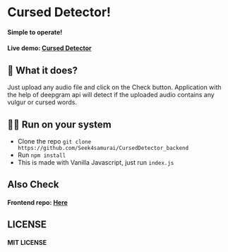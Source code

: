 <h1>Cursed Detector!</h1>
<h4>Simple to operate!</h4>
<h4>Live demo: <a href="https://curseddetector.netlify.app/">Cursed Detector</a></h4>
<h2>🚀 What it does?</h2>
<p>Just upload any audio file and click on the Check button. Application with the help of deepgram api will detect if the uploaded audio contains any vulgur or cursed words.</p>
<h2>👨‍💻 Run on your system</h2>
<ul>
    <li>Clone the repo <Code>git clone https://github.com/Seek4samurai/CursedDetector_backend</Code></li>
    <li>Run <Code>npm install</Code></li>
    <li>This is made with Vanilla Javascript, just run <Code>index.js</Code></li>
</ul>
<h2>Also Check</h2>
<h4>
    Frontend repo:
    <a href="https://github.com/Seek4samurai/CursedDetector">Here</a>
</h4>
<h2>LICENSE</h2>
<h4>
    MIT LICENSE
</h4>
